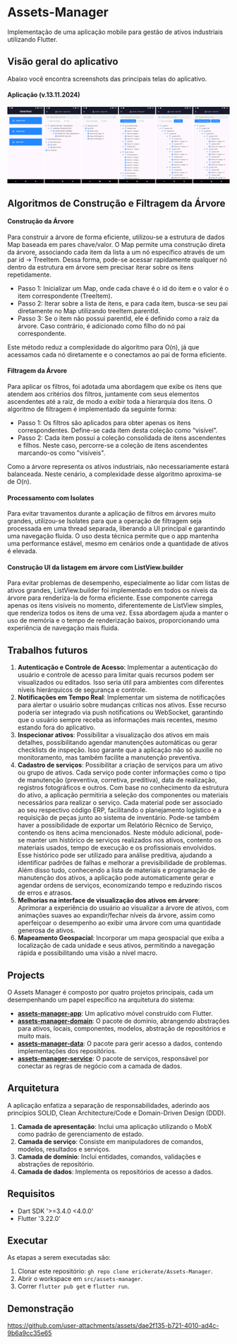 # Assets-Manager
Implementação de uma aplicação mobile para gestão de ativos industriais utilizando Flutter.

## Visão geral do aplicativo

Abaixo você encontra screenshots das principais telas do aplicativo.

#### Aplicação (v.13.11.2024)
![Aplicação](https://github.com/erickerate/Assets-Manager/blob/main/assets/app-overview.png)

## Algoritmos de Construção e Filtragem da Árvore

#### Construção da Árvore 

Para construir a árvore de forma eficiente, utilizou-se a estrutura de dados Map baseada em pares chave/valor. O Map permite uma construção direta da árvore, associando cada item da lista a um nó específico através de um par id -> TreeItem. Dessa forma, pode-se acessar rapidamente qualquer nó dentro da estrutura em árvore sem precisar iterar sobre os itens repetidamente.

- Passo 1: Inicializar um Map, onde cada chave é o id do item e o valor é o item correspondente (TreeItem).
- Passo 2: Iterar sobre a lista de itens, e para cada item, busca-se seu pai diretamente no Map utilizando treeItem.parentId.
- Passo 3: Se o item não possui parentId, ele é definido como a raiz da árvore. Caso contrário, é adicionado como filho do nó pai correspondente.

Este método reduz a complexidade do algoritmo para O(n), já que acessamos cada nó diretamente e o conectamos ao pai de forma eficiente.


#### Filtragem da Árvore

Para aplicar os filtros, foi adotada uma abordagem que exibe os itens que atendem aos critérios dos filtros, juntamente com seus elementos ascendentes até a raiz, de modo a exibir toda a hierarquia dos itens. O algoritmo de filtragem é implementado da seguinte forma:

- Passo 1: Os filtros são aplicados para obter apenas os itens correspondentes. Define-se cada item desta coleção como “visível”.
- Passo 2: Cada item possui a coleção consolidada de itens ascendentes e filhos. Neste caso, percorre-se a coleção de itens ascendentes marcando-os como "visíveis".

Como a árvore representa os ativos industriais, não necessariamente estará balanceada. Neste cenário, a complexidade desse algoritmo aproxima-se de O(n).


#### Processamento com Isolates

Para evitar travamentos durante a aplicação de filtros em árvores muito grandes, utilizou-se Isolates para que a operação de filtragem seja processada em uma thread separada, liberando a UI principal e garantindo uma navegação fluida. O uso desta técnica permite que o app mantenha uma performance estável, mesmo em cenários onde a quantidade de ativos é elevada.

#### Construção UI da listagem em árvore com ListView.builder

Para evitar problemas de desempenho, especialmente ao lidar com listas de ativos grandes, ListView.builder foi implementado em todos os níveis da árvore para renderiza-la de forma eficiente. Esse componente carrega apenas os itens visíveis no momento, diferentemente de ListView simples, que renderiza todos os itens de uma vez. Essa abordagem ajuda a manter o uso de memória e o tempo de renderização baixos, proporcionando uma experiência de navegação mais fluida.


## Trabalhos futuros

1. **Autenticação e Controle de Acesso**: Implementar a autenticação do usuário e controle de acesso para limitar quais recursos podem ser visualizados ou editados. Isso seria útil para ambientes com diferentes níveis hierárquicos de segurança e controle.
2. **Notificações em Tempo Real**: Implementar um sistema de notificações para alertar o usuário sobre mudanças críticas nos ativos. Esse recurso poderia ser integrado via push notifications ou WebSocket, garantindo que o usuário sempre receba as informações mais recentes, mesmo estando fora do aplicativo.
3. **Inspecionar ativos**: Possibilitar a visualização dos ativos em mais detalhes, possibilitando agendar manutenções automáticas ou gerar checklists de inspeção. Isso garante que a aplicação não só auxilie no monitoramento, mas também facilite a manutenção preventiva.
4. **Cadastro de serviços**: Possibilitar a criação de serviços para um ativo ou grupo de ativos. Cada serviço pode conter informações como o tipo de manutenção (preventiva, corretiva, preditiva), data de realização, registros fotográficos e outros. Com base no conhecimento da estrutura do ativo, a aplicação permitiria a seleção dos componentes ou materiais necessários para realizar o serviço. Cada material pode ser associado ao seu respectivo código ERP, facilitando o planejamento logístico e a requisição de peças junto ao sistema de inventário. Pode-se também haver a possibilidade de exportar um Relatório Récnico de Serviço, contendo os itens acima mencionados. Neste módulo adicional, pode-se manter um histórico de serviços realizados nos ativos, contento os materiais usados, tempo de execução e os profissionais envolvidos. Esse histórico pode ser utilizado para análise preditiva, ajudando a identificar padrões de falhas e melhorar a previsibilidade de problemas. Além disso tudo, conhecendo a lista de materiais e programação de manutenção dos ativos, a aplicação pode automaticamente gerar e agendar ordens de serviços, economizando tempo e reduzindo riscos de erros e atrasos.  
5. **Melhorias na interface de visualização dos ativos em árvore**: Aprimorar a experiência do usuário ao visualizar a árvore de ativos, com animações suaves ao expandir/fechar níveis da árvore, assim como aperfeiçoar o desempenho ao exibir uma árvore com uma quantidade generosa de ativos.
6. **Mapeamento Geospacial**: Incorporar um mapa geospacial que exiba a localização de cada unidade e seus ativos, permitindo a navegação rápida e possibilitando uma visão a nível macro.
   
## Projects

O Assets Manager é composto por quatro projetos principais, cada um desempenhando um papel específico na arquitetura do sistema:

- [**assets-manager-app**](https://github.com/erickerate/Assets-Manager/tree/main/src/application): Um aplicativo móvel construído com Flutter.
- [**assets-manager-domain**](https://github.com/erickerate/Assets-Manager/tree/main/src/domain): O pacote de domínio, abrangendo abstrações para ativos, locais, componentes, modelos, abstração de repositórios e muito mais.
- [**assets-manager-data**](https://github.com/erickerate/Assets-Manager/tree/main/src/data): O pacote para gerir acesso a dados, contendo implementações dos repositórios.
- [**assets-manager-service**](https://github.com/erickerate/Assets-Manager/tree/main/src/service): O pacote de serviços, responsável por conectar as regras de negócio com a camada de dados.

## Arquitetura

A aplicação enfatiza a separação de responsabilidades, aderindo aos princípios SOLID, Clean Architecture/Code e Domain-Driven Design (DDD).

1. **Camada de apresentação**: Inclui uma aplicação utilizando o MobX como padrão de gerenciamento de estado.
2. **Camada de serviço**: Consiste em manipuladores de comandos, modelos, resultados e serviços.
3. **Camada de domínio**: Inclui entidades, comandos, validações e abstrações de repositório.
4. **Camada de dados**: Implementa os repositórios de acesso a dados.
  
## Requisitos
* Dart SDK '>=3.4.0 <4.0.0'
* Flutter '3.22.0'

## Executar
As etapas a serem executadas são:
1. Clonar este repositório: `gh repo clone erickerate/Assets-Manager`.
2. Abrir o workspace em `src/assets-manager`.
3. Correr `flutter pub get` e `flutter run`.

## Demonstração
https://github.com/user-attachments/assets/dae2f135-b721-4010-ad4c-9b6a9cc35e65
